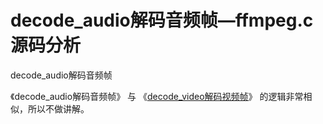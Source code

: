 # decode_audio解码音频帧—ffmpeg.c源码分析

<div id="meta-description---">decode_audio解码音频帧</div>

《decode_audio解码音频帧》 与 《[decode_video解码视频帧](https://ffmpeg.xianwaizhiyin.net/ffmpeg/decode_video.html)》 的逻辑非常相似，所以不做讲解。

